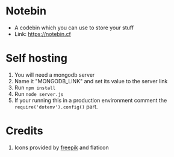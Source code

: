 # Notebin

- A codebin which you can use to store your stuff
- Link: https://notebin.cf

# Self hosting

1. You will need a mongodb server
2. Name it "MONGODB_LINK" and set its value to the server link
3. Run `npm install`
4. Run `node server.js`
5. If your running this in a production environment comment the `require('dotenv').config()` part.

# Credits

1. Icons provided by [freepik](https://www.flaticon.com/) and flaticon
